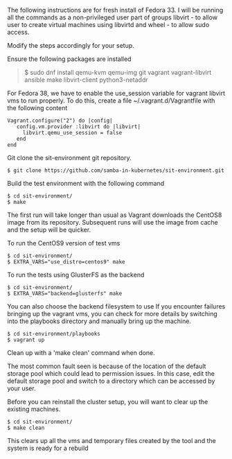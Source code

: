 The following instructions are for fresh install of Fedora 33.
I will be running all the commands as a non-privileged user part of groups
libvirt - to allow user to create virtual machines using libvirtd
and wheel -  to allow sudo access.

Modify the steps accordingly for your setup.

Ensure the following packages are installed
> $ sudo dnf install qemu-kvm qemu-img git vagrant vagrant-libvirt ansible make libvirt-client python3-netaddr 

For Fedora 38, we have to enable the use_session variable for vagrant libvirt vms to run properly. To do this, create a file ~/.vagrant.d/Vagrantfile with the following content
```
Vagrant.configure("2") do |config|
   config.vm.provider :libvirt do |libvirt|
     libvirt.qemu_use_session = false
   end
end
```

Git clone the sit-environment git repository.
```
$ git clone https://github.com/samba-in-kubernetes/sit-environment.git
```

Build the test environment with the following command
```
$ cd sit-environment/
$ make
```

The first run will take longer than usual as Vagrant downloads the CentOS8 image from its repository. Subsequent runs will use the image from cache and the setup will be quicker.

To run the CentOS9 version of test vms
```
$ cd sit-environment/
$ EXTRA_VARS="use_distro=centos9" make
```

To run the tests using GlusterFS as the backend
```
$ cd sit-environment/
$ EXTRA_VARS="backend=glusterfs" make
```

You can also choose the backend filesystem to use
If you encounter failures bringing up the vagrant vms, you can check for more details by switching into the playbooks directory and manually bring up the machine.
```
$ cd sit-environment/playbooks
$ vagrant up
```
Clean up with a 'make clean' command when done.

The most common fault seen is because of the location of the default storage pool which could lead to permission issues. In this case, edit the default storage pool and switch to a directory which can be accessed by your user.

Before you can reinstall the cluster setup, you will want to clear up the existing machines.
```
$ cd sit-environment/
$ make clean
```
This clears up all the vms and temporary files created by the tool and the system is ready for a rebuild
